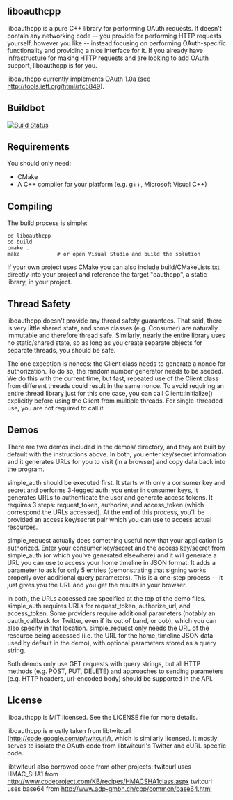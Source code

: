 liboauthcpp
-----------

liboauthcpp is a pure C++ library for performing OAuth requests. It
doesn't contain any networking code -- you provide for performing HTTP
requests yourself, however you like -- instead focusing on performing
OAuth-specific functionality and providing a nice interface for it.
If you already have infrastructure for making HTTP requests and are
looking to add OAuth support, liboauthcpp is for you.

liboauthcpp currently implements OAuth 1.0a (see
http://tools.ietf.org/html/rfc5849).

Buildbot
--------
[![Build Status](https://secure.travis-ci.org/sirikata/liboauthcpp.png)](http://travis-ci.org/sirikata/liboauthcpp)

Requirements
------------

You should only need:

 * CMake
 * A C++ compiler for your platform (e.g. g++, Microsoft Visual C++)

Compiling
---------

The build process is simple:

    cd liboauthcpp
    cd build
    cmake .
    make            # or open Visual Studio and build the solution

If your own project uses CMake you can also include
build/CMakeLists.txt directly into your project and reference the
target "oauthcpp", a static library, in your project.

Thread Safety
-------------

liboauthcpp doesn't provide any thread safety guarantees. That said, there is
very little shared state, and some classes (e.g. Consumer) are naturally
immutable and therefore thread safe. Similarly, nearly the entire library uses
no static/shared state, so as long as you create separate objects for separate
threads, you should be safe.

The one exception is nonces: the Client class needs to generate a nonce for
authorization. To do so, the random number generator needs to be seeded. We do
this with the current time, but fast, repeated use of the Client class from
different threads could result in the same nonce. To avoid requiring an entire
thread library just for this one case, you can call Client::initialize()
explicitly before using the Client from multiple threads. For single-threaded
use, you are not required to call it.

Demos
-----
There are two demos included in the demos/ directory, and they are built by
default with the instructions above. In both, you enter key/secret information
and it generates URLs for you to visit (in a browser) and copy data back into
the program.

simple_auth should be executed first. It starts with only a consumer key and
secret and performs 3-legged auth: you enter in consumer keys, it generates URLs
to authenticate the user and generate access tokens. It requires 3 steps:
request_token, authorize, and access_token (which correspond the URLs
accessed). At the end of this process, you'll be provided an access key/secret
pair which you can use to access actual resources.

simple_request actually does something useful now that your application is
authorized. Enter your consumer key/secret and the access key/secret from
simple_auth (or which you've generated elsewhere) and it will generate a URL you
can use to access your home timeline in JSON format. It adds a parameter to ask
for only 5 entries (demonstrating that signing works properly over additional
query parameters). This is a one-step process -- it just gives you the URL and
you get the results in your browser.

In both, the URLs accessed are specified at the top of the demo
files. simple_auth requires URLs for request_token, authorize_url, and
access_token. Some providers require additional parameters (notably an
oauth_callback for Twitter, even if its out of band, or oob), which you can also
specify in that location. simple_request only needs the URL of the resource
being accessed (i.e. the URL for the home_timeline JSON data used by default in
the demo), with optional parameters stored as a query string.

Both demos only use GET requests with query strings, but all HTTP methods
(e.g. POST, PUT, DELETE) and approaches to sending parameters (e.g. HTTP
headers, url-encoded body) should be supported in the API.

License
-------

liboauthcpp is MIT licensed. See the LICENSE file for more details.

liboauthcpp is mostly taken from libtwitcurl
(http://code.google.com/p/twitcurl/), which is similarly licensed. It
mostly serves to isolate the OAuth code from libtwitcurl's Twitter and
cURL specific code.

libtwitcurl also borrowed code from other projects:
twitcurl uses HMAC_SHA1 from http://www.codeproject.com/KB/recipes/HMACSHA1class.aspx
twitcurl uses base64 from http://www.adp-gmbh.ch/cpp/common/base64.html

